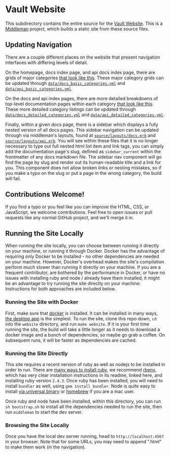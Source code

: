 # Vault Website

This subdirectory contains the entire source for the [Vault Website][vault].
This is a [Middleman][middleman] project, which builds a static site from these
source files.

## Updating Navigation

There are a couple different places on the website that present navigation interfaces with differing levels of detail.

On the homepage, docs index page, and api docs index page, there are grids of major categories [that look like this](https://cl.ly/73df9722848d/Screen%20Shot%202018-11-09%20at%2011.40.56%20AM.png). These major category grids can be updated through [`data/docs_basic_categories.yml`](data/docs_basic_categories.yml) and [`data/api_basic_categories.yml`](data/api_basic_categories.yml).

On the docs and api index pages, there are more detailed breakdowns of top-level documentation pages within each category [that look like this](https://cl.ly/b05cf42402eb/Screen%20Shot%202018-11-09%20at%2011.43.25%20AM.png). These more detailed category listings can be updated through [`data/docs_detailed_categories.yml`](data/docs_detailed_categories.yml) and [`data/api_detailed_categories.yml`](data/api_detailed_categories.yml).

Finally, within a given docs page, there is a sidebar which displays a fully nested version of all docs pages. This sidebar navigation can be updated through via middleman's layouts, found at [`source/layouts/docs.erb`](source/layouts/docs.erb) and [`source/layouts/api.erb`](source/layouts/api.erb). You will see within these files that it is no longer necessary to type out full nested html list item and link tags, you can simply add the documentation page's slug, defined as `sidebar_current` within the frontmatter of any docs markdown file. The sidebar nav component will go find the page by slug and render out its human-readable title and a link for you. This component does not allow broken links or nesting mistakes, so if you make a typo on the slug or put a page in the wrong category, the build will fail.

## Contributions Welcome!

If you find a typo or you feel like you can improve the HTML, CSS, or
JavaScript, we welcome contributions. Feel free to open issues or pull requests
like any normal GitHub project, and we'll merge it in.

## Running the Site Locally

When running the site locally, you can choose between running it directly on your machine, or running it through Docker. Docker has the advantage of requiring only Docker to be installed - no other dependencies are needed on your machine. However, Docker's overhead makes the site's compilation perform much slower than running it directly on your machine. If you are a frequent contributor, are bothered by the performance in Docker, or have no issues with installing ruby and node / already have them installed, it might be an advantage to try running the site directly on your machine. Instructions for both approaches are included below.

### Running the Site with Docker

First, make sure that [docker](docker) is installed. It can be installed in many ways, [the desktop app](docker-desktop) is the simplest. To run the site, clone this repo down, `cd` into the `website` directory, and run `make website`. If it is your first time running the site, the build will take a little longer as it needs to download a docker image and a bunch of dependencies, so maybe go grab a coffee. On subsequent runs, it will be faster as dependencies are cached.

### Running the Site Directly

This site requires a recent version of ruby as well as nodejs to be installed in order to run. There are [many ways to install ruby](https://www.ruby-lang.org/en/documentation/installation/), we recommend [rbenv](https://github.com/rbenv/rbenv), which has very clear installation instructions in its readme, linked here, and installing ruby version `2.4.3`. Once ruby has been installed, you will need to install `bundler` as well, using `gem install bundler`. Node is quite easy to install [via universal binary](node) or [homebrew](https://brew.sh/) if you are a mac user.

Once ruby and node have been installed, within this directory, you can run `sh bootstrap.sh` to install all the dependencies needed to run the site, then run `middleman` to start the dev server.

### Browsing the Site Locally

Once you have the local dev server running, head to `http://localhost:4567` in your browser. Note that for some URLs, you may need to append
".html" to make them work (in the navigation).

[middleman]: https://www.middlemanapp.com
[vault]: https://www.vaultproject.io
[docker]: https://www.docker.com/
[docker-desktop]: https://www.docker.com/products/docker-desktop
[rbenv]: https://github.com/rbenv/rbenv#installation
[node]: https://nodejs.org/en/
[homebrew]: https://brew.sh/
